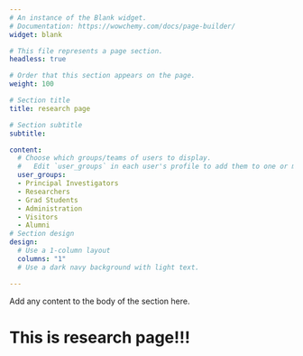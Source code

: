 ```yaml
---
# An instance of the Blank widget.
# Documentation: https://wowchemy.com/docs/page-builder/
widget: blank

# This file represents a page section.
headless: true

# Order that this section appears on the page.
weight: 100

# Section title
title: research page

# Section subtitle
subtitle:

content:
  # Choose which groups/teams of users to display.
  #   Edit `user_groups` in each user's profile to add them to one or more of these groups.
  user_groups:
  - Principal Investigators
  - Researchers
  - Grad Students
  - Administration
  - Visitors
  - Alumni
# Section design
design:
  # Use a 1-column layout
  columns: "1"
  # Use a dark navy background with light text.

---
```


Add any content to the body of the section here.
<h1>This is research page!!!</h1>